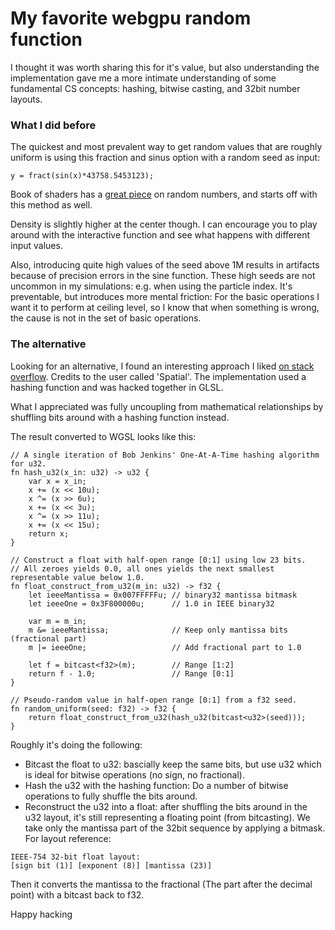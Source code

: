 # My favorite webgpu random function

I thought it was worth sharing this for it's value, but also understanding the implementation gave me a more intimate understanding of some fundamental CS concepts: hashing, bitwise casting, and 32bit number layouts.

### What I did before
The quickest and most prevalent way to get random values that are roughly uniform is using this fraction and sinus option with a random seed as input:

```
y = fract(sin(x)*43758.5453123);
```

Book of shaders has a [great piece](https://thebookofshaders.com/10/) on random numbers, and starts off with this method as well.

Density is slightly higher at the center though. I can encourage you to play around with the interactive function and see what happens with different input values.

Also, introducing quite high values of the seed above 1M results in artifacts because of precision errors in the sine function. These high seeds are not uncommon in my simulations: e.g. when using the particle index. It's preventable, but introduces more mental friction: For the basic operations I want it to perform at ceiling level, so I know that when something is wrong, the cause is not in the set of basic operations.

### The alternative
Looking for an alternative, I found an interesting approach I liked [on stack overflow](https://stackoverflow.com/a/17479300/7528024). Credits to the user called 'Spatial'. The implementation used a hashing function and was hacked together in GLSL.

What I appreciated was fully uncoupling from mathematical relationships by shuffling bits around with a hashing function instead.

The result converted to WGSL looks like this:

```
// A single iteration of Bob Jenkins' One-At-A-Time hashing algorithm for u32.
fn hash_u32(x_in: u32) -> u32 {
    var x = x_in;
    x += (x << 10u);
    x ^= (x >> 6u);
    x += (x << 3u);
    x ^= (x >> 11u);
    x += (x << 15u);
    return x;
}

// Construct a float with half-open range [0:1] using low 23 bits.
// All zeroes yields 0.0, all ones yields the next smallest representable value below 1.0.
fn float_construct_from_u32(m_in: u32) -> f32 {
    let ieeeMantissa = 0x007FFFFFu; // binary32 mantissa bitmask
    let ieeeOne = 0x3F800000u;      // 1.0 in IEEE binary32

    var m = m_in;
    m &= ieeeMantissa;              // Keep only mantissa bits (fractional part)
    m |= ieeeOne;                   // Add fractional part to 1.0

    let f = bitcast<f32>(m);        // Range [1:2]
    return f - 1.0;                 // Range [0:1]
}

// Pseudo-random value in half-open range [0:1] from a f32 seed.
fn random_uniform(seed: f32) -> f32 {
    return float_construct_from_u32(hash_u32(bitcast<u32>(seed)));
}
```

Roughly it's doing the following:
- Bitcast the float to u32: bascially keep the same bits, but use u32 which is ideal for bitwise operations (no sign, no fractional).
- Hash the u32 with the hashing function: Do a number of bitwise operations to fully shuffle the bits around.
- Reconstruct the u32 into a float: after shuffling the bits around in the u32 layout, it's still representing a floating point (from bitcasting). We take only the mantissa part of the 32bit sequence by applying a bitmask. For layout reference:
```
IEEE-754 32-bit float layout:
[sign bit (1)] [exponent (8)] [mantissa (23)]
```
Then it converts the mantissa to the fractional (The part after the decimal point) with a bitcast back to f32.

Happy hacking